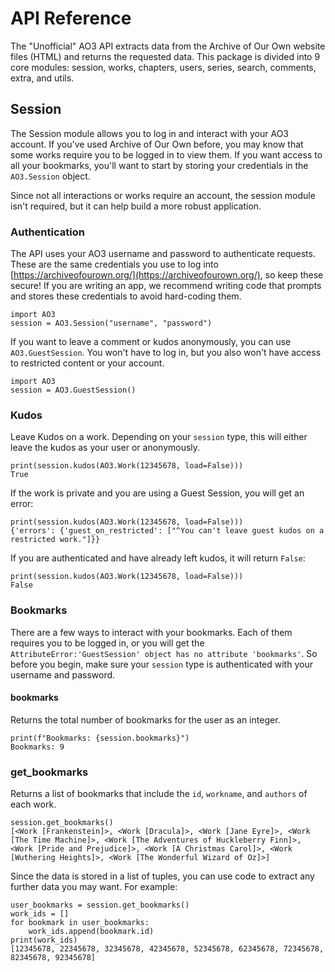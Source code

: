 # API Reference 

The "Unofficial" AO3 API extracts data from the Archive of Our Own website files (HTML) and returns the requested data. This package is divided into 9 core modules: session, works, chapters, users, series, search, comments, extra, and utils.

## Session

The Session module allows you to log in and interact with your AO3 account. If you've used Archive of Our Own before, you may know that some works require you to be logged in to view them. If you want access to all your bookmarks, you'll want to start by storing your credentials in the `AO3.Session` object. 

Since not all interactions or works require an account, the session module isn't required, but it can help build a more robust application.

### Authentication

The API uses your AO3 username and password to authenticate requests. These are the same credentials you use to log into [https://archiveofourown.org/](https://archiveofourown.org/), so keep these secure! If you are writing an app, we recommend writing code that prompts and stores these credentials to avoid hard-coding them.
```
import AO3
session = AO3.Session("username", "password")
```

If you want to leave a comment or kudos anonymously, you can use `AO3.GuestSession`. You won't have to log in, but you also won't have access to restricted content or your account. 
```
import AO3
session = AO3.GuestSession()
```

### Kudos

Leave Kudos on a work. Depending on your `session` type, this will either leave the kudos as your user or anonymously. 
```
print(session.kudos(AO3.Work(12345678, load=False)))
True
```

If the work is private and you are using a Guest Session, you will get an error:
```
print(session.kudos(AO3.Work(12345678, load=False)))
{'errors': {'guest_on_restricted': ["^You can't leave guest kudos on a restricted work."]}}
```

If you are authenticated and have already left kudos, it will return `False`:
```
print(session.kudos(AO3.Work(12345678, load=False)))
False
```

### Bookmarks

There are a few ways to interact with your bookmarks. Each of them requires you to be logged in, or you will get the `AttributeError:'GuestSession' object has no attribute 'bookmarks'`. So before you begin, make sure your `session` type is authenticated with your username and password. 


#### bookmarks 

Returns the total number of bookmarks for the user as an integer.  
```
print(f"Bookmarks: {session.bookmarks}")
Bookmarks: 9
```

### get_bookmarks
Returns a list of bookmarks that include the `id`, `workname`, and `authors` of each work. 
```
session.get_bookmarks()
[<Work [Frankenstein]>, <Work [Dracula]>, <Work [Jane Eyre]>, <Work [The Time Machine]>, <Work [The Adventures of Huckleberry Finn]>, <Work [Pride and Prejudice]>, <Work [A Christmas Carol]>, <Work [Wuthering Heights]>, <Work [The Wonderful Wizard of Oz]>]
```

Since the data is stored in a list of tuples, you can use code to extract any further data you may want.  For example: 
```
user_bookmarks = session.get_bookmarks()
work_ids = []
for bookmark in user_bookmarks:
	work_ids.append(bookmark.id)
print(work_ids)
[12345678, 22345678, 32345678, 42345678, 52345678, 62345678, 72345678, 82345678, 92345678]
```
